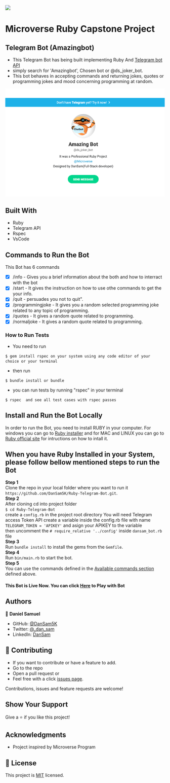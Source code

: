 ![](https://img.shields.io/badge/Microverse-blueviolet)

# Microverse Ruby Capstone Project

## Telegram Bot (Amazingbot)

- This Telegram Bot has being built implementing  Ruby And [Telegram bot API](https://core.telegram.org/bots/api)
- simply search for 'Amazingbot', Chosen bot or @ds_joker_bot.
- This bot behaves in accepting  commands and returning jokes, quotes or programming jokes and mood concerning programming at random.

 ![screenshot](./images/botscreenshot.png)

## Built With

- Ruby
- Telegram API
- Rspec
- VsCode

## Commands to Run the Bot
This Bot has 6 commands
- [x] /info - Gives you a brief information about the both and how to interract with the bot
- [x] /start - It gives the instruction on  how to use othe commands to get the your info.
- [x] /quit  - persuades you not to quit".
- [x] /programmingjoke - It gives you a random selected programming joke related to any topic of programming.
- [x] /quotes - It gives a random quote related to programming.
- [x] /normaljoke - It gives a random quote related to programming.

### How to Run Tests

- You need to run 
```
$ gem install rspec on your system using any code editor of your choice or your terminal
```
- then run
```
$ bundle install or bundle
```
- you can run tests by running "rspec" in your terminal
```
$ rspec  and see all test cases with rspec passes
```

## Install and Run the Bot Locally

In order to run the Bot, you need to install RUBY in your computer. For windows you can go to [Ruby installer](https://rubyinstaller.org/) and for MAC and LINUX you can go to [Ruby official site](https://www.ruby-lang.org/en/downloads/) for intructions on how to intall it.

## When you have Ruby Installed in your System, please follow bellow mentioned steps to run the Bot

**Step 1**<br>
Clone the repo in your local folder where you want to run it<br>
`https://github.com/DanSam5K/Ruby-Telegram-Bot.git`.<br>
**Step 2**<br>
After cloning cd into project folder <br>
`$ cd Ruby-Telegram-Bot`<br> 
create a `config.rb` in the project root directory You will need Telegram access Token API
create a variable inside the config.rb file  with name
` TELEGRAM_TOKEN = 'APIKEY' ` and asign your APIKEY to the variable<br>
then uncomment the `# require_relative '../config'` inside `dansam_bot.rb` file <br>
**Step 3**<br> 
Run `bundle install` to install the gems from the `Gemfile`.<br>
**Step 4**<br>
Run `bin/main.rb` to start the bot.<br>
**Step 5**<br>
You can use the commands defined in the [Available commands section](#Commands-to-Run-the-Bot) defined above.<br>

#### This Bot is Live Now. You can click [Here](https://t.me/ds_joker_bot) to Play with Bot

## Authors

👤 **Daniel Samuel**

- GitHub: [@DanSam5K](https://github.com/DanSam5K)
- Twitter: [@_dan_sam](https://twitter.com/_dan_sam)
- LinkedIn: [DanSam](https://www.linkedin.com/in/dansamuel/)

## 🤝 Contributing

- If you want to contribute or have a feature to add.
- Go to the repo
- Open a pull request
or
- Feel free with a click [issues page](https://github.com/Ruby-Telegram-Bot/issues).

Contributions, issues and feature requests are welcome!

## Show Your Support
Give a ⭐️ if you like this project!

## Acknowledgments

- Project inspired by Microverse Program

## 📝 License

This project is [MIT](https://mit-license.org/) licensed.

